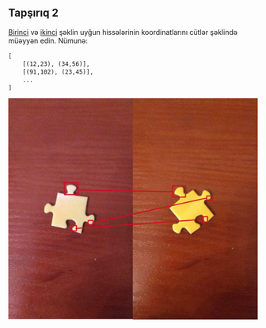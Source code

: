 ## Tapşırıq 2

[Birinci](https://raw.githubusercontent.com/Jahangir-Sh/cv-tasks/paz/photo_1.jpg) və [ikinci](https://raw.githubusercontent.com/Jahangir-Sh/cv-tasks/paz/paz_2.jpg) şəklin uyğun hissələrinin koordinatlarını cütlər şəklində müəyyən edin.
Nümunə:

```
[
    [(12,23), (34,56)],
    [(91,102), (23,45)],
    ...
]
```

![pazi-paznan](https://raw.githubusercontent.com/Jahangir-Sh/cv-tasks/paz/pazi-paznan.png "Pazı paznan")

